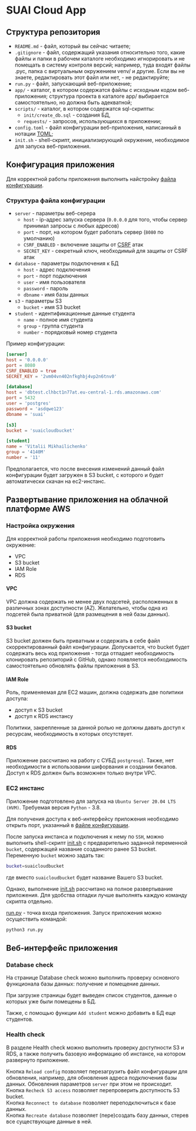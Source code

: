# SUAI Cloud App

## Структура репозитория

* `README.md` - файл, который вы сейчас читаете;
* `.gitignore` - файл, содержащий указания относительно того, какие файлы и папки в рабочем каталоге необходимо игнорировать и не помещать в систему контроля версий; например, туда входят файлы .pyc, папка с виртуальным окружением venv/ и другие. Если вы не знаете, редактировать этот файл или нет, - не редактируйте;
* `run.py` - файл, запускающий веб-приложение;
* `app/` - каталог, в котором содержатся файлы с исходным кодом веб-приложения; структура проекта в каталоге app/ выбирается самостоятельно, но должна быть адекватной;
* `scripts/` - каталог, в котором содержатся sql-скрипты: 
  * `init/create_db.sql` - создания БД, 
  * `requests/` - запросов, использующихся в приложении;
* `config.toml` - файл конфигурации веб-приложения, написанный в нотации [TOML](https://ru.wikipedia.org/wiki/TOML);
* `init.sh` - shell-скрипт, инициализирующий окружение, необходимое для запуска веб-приложения.

## Конфигурация приложения

Для корректной работы приложения выполнить найстройку [файла конфигурации](config.toml).

### Структура файла конфигурации
* `server` - параметры веб-серера
  * `host` - ip-адрес запуска сервера (`0.0.0.0` для того, чтобы сервер принимал запросы с любых адресов)
  * `port` - порт, на котором будет работать сервер (`8080` по умолчанию)
  * `CSRF_ENABLED` - включение защиты от [CSRF](https://ru.wikipedia.org/wiki/Межсайтовая_подделка_запроса) атак
  * `SECRET_KEY` - секретный ключ, необходимый для защиты от CSRF атак
* `database` - параметры подключения к БД
  * `host` - адрес подключения
  * `port` - порт подключения
  * `user` - имя пользователя
  * `password` - пароль
  * `dbname` - имя базы данных
* `s3` - параметры S3
  * `bucket` - имя S3 bucket
* `student` - идентификационные данные студента
  * `name` - полное имя студента
  * `group` - группа студента
  * `number` - порядковый номер студента

Пример конфигурации:

```toml
[server]
host = '0.0.0.0'
port = 8080
CSRF_ENABLED = true
SECRET_KEY = '2vm04vn402nfkghbj4vp2n6tnv0'

[database]
host = 'dbtest.clhbct1n77at.eu-central-1.rds.amazonaws.com'
port = 5432
user = 'postgres'
password = 'asdqwe123'
dbname = 'suai'

[s3]
bucket = 'suaicloudbucket'

[student]
name = 'Vitalii Mikhailichenko'
group = '4140M'
number = '11'
```

Предполагается, что после внесения изменений данный файл конфигурации будет загружен в S3 bucket, с которого и будет автоматически скачан на ec2-инстанс.

## Развертывание приложения на облачной платформе AWS

### Настройка окружения

Для корректной работы приложения необходимо подготовить окружение:
* VPC
* S3 bucket
* IAM Role
* RDS

#### VPC

VPC должна содержать не менее двух подсетей, расположенных в различных зонах доступности (AZ). Желательно, чтобы одна из подсетей была приватной (для размещения в ней базы данных).

#### S3 bucket

S3 bucket должен быть приватным и содержать в себе файл скорректированный файл конфигурации. Допускается, что bucket будет содержать весь код приложения - тогда отпадает необходимость клонировать репозиторий с GitHub, однако появляется необходимость самостоятельно обновлять файлы приложения в S3.

#### IAM Role

Роль, применяемая для EC2 машин, должна содержать две политики доступа:
* доступ к S3 bucket
* доступ к RDS инстансу
  
Политики, закрепленные за данной ролью не должны давать доступ к ресурсам, необходимость в которых отсутствует.

#### RDS

Приложение рассчитано на работу с СУБД `postgresql`. Также, нет необходимости в использовании шифорвания и создании бекапов. Доступ к RDS должен быть возможнен только внутри VPC.

### EC2 инстанс

Приложение подготовлено для запуска на `Ubuntu Server 20.04 LTS (HVM)`. Требуемая версия `Python` - 3.8.

Для получения доступа к веб-интерфейсу приложения необходимо открыть порт, указанный в [файле конфигурации](config.toml).

После запуска инстанса и подключения к нему по `SSH`, можно выполнить shell-скрипт [init.sh](init.sh) с предварительно заданной переменной `bucket`, содержащей название созданного ранее S3 bucket.  
Переменную `bucket` можно задать так:

```bash
bucket=suaicloudbucket
```
где вместо `suaicloudbucket` будет название Вашего S3 bucket.

Однако, выполнение [init.sh](init.sh) рассчитано на полное развертывание приложения. Для удобства отладки лучше выполнять каждую команду скрипта отдельно.

[run.py](run.py) - точка входа приложения. Запуск приложения можно осуществить командой:

```bash
python3 run.py
```

## Веб-интерфейс приложения

### Database check

На странице Database check можно выполнить проверку основного функционала базы данных: получение и помещение данных.

При загрузке страницы будет выведен список студентов, данные о которых уже были помещены в БД.

Также, с помощью функции `Add student` можно добавить в БД еще студентов.

### Health check

В разделе Health check можно выполнить проверку доступности S3 и RDS, а также получить базовую информацию об инстансе, на котором развернуто приложение.

Кнопка `Reload config` позволяет перезагрузить файл конфигурации для обновления, например, для обновления адреса подключения базы данных. Обновления параметров `server` при этом не происходит.  
Кнопка `Recheck S3 access` позволяет перепроверить доступность S3 bucket.  
Кнопка `Reconnect to database` позволяет переподключиться к базе данных.  
Кнопка `Recreate database` позволяет (пере)создать базу данных, стерев все существующие данные в ней.
